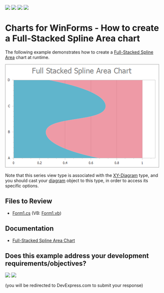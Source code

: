 <!-- default badges list -->
![](https://img.shields.io/endpoint?url=https://codecentral.devexpress.com/api/v1/VersionRange/128573454/24.2.1%2B)
[![](https://img.shields.io/badge/Open_in_DevExpress_Support_Center-FF7200?style=flat-square&logo=DevExpress&logoColor=white)](https://supportcenter.devexpress.com/ticket/details/E1052)
[![](https://img.shields.io/badge/📖_How_to_use_DevExpress_Examples-e9f6fc?style=flat-square)](https://docs.devexpress.com/GeneralInformation/403183)
[![](https://img.shields.io/badge/💬_Leave_Feedback-feecdd?style=flat-square)](#does-this-example-address-your-development-requirementsobjectives)
<!-- default badges end -->

# Charts for WinForms - How to create a Full-Stacked Spline Area chart

The following example demonstrates how to create a [Full-Stacked Spline Area](https://docs.devexpress.com/WindowsForms/3941/controls-and-libraries/chart-control/series-views/2d-series-views/area-series-views/full-stacked-spline-area-chart?p=netframework) chart at runtime.

![Chart](./images/Chart.png)

Note that this series view type is associated with the [XY-Diagram](https://docs.devexpress.com/WindowsForms/5908/controls-and-libraries/chart-control/diagram/xy-diagram?p=netframework) type, and you should cast your [diagram](https://docs.devexpress.com/WindowsForms/DevExpress.XtraCharts.ChartControl.Diagram?p=netframework) object to this type, in order to access its specific options.

## Files to Review

* [Form1.cs](./CS/FullStackedSplineAreaChart/Form1.cs) (VB: [Form1.vb](./VB/FullStackedSplineAreaChart/Form1.vb))

## Documentation

* [Full-Stacked Spline Area Chart](https://docs.devexpress.com/WindowsForms/3941/controls-and-libraries/chart-control/series-views/2d-series-views/area-series-views/full-stacked-spline-area-chart)

<!-- feedback -->
## Does this example address your development requirements/objectives?

[<img src="https://www.devexpress.com/support/examples/i/yes-button.svg"/>](https://www.devexpress.com/support/examples/survey.xml?utm_source=github&utm_campaign=winforms-chart-create-a-full-stacked-spline-area-chart&~~~was_helpful=yes) [<img src="https://www.devexpress.com/support/examples/i/no-button.svg"/>](https://www.devexpress.com/support/examples/survey.xml?utm_source=github&utm_campaign=winforms-chart-create-a-full-stacked-spline-area-chart&~~~was_helpful=no)

(you will be redirected to DevExpress.com to submit your response)
<!-- feedback end -->
